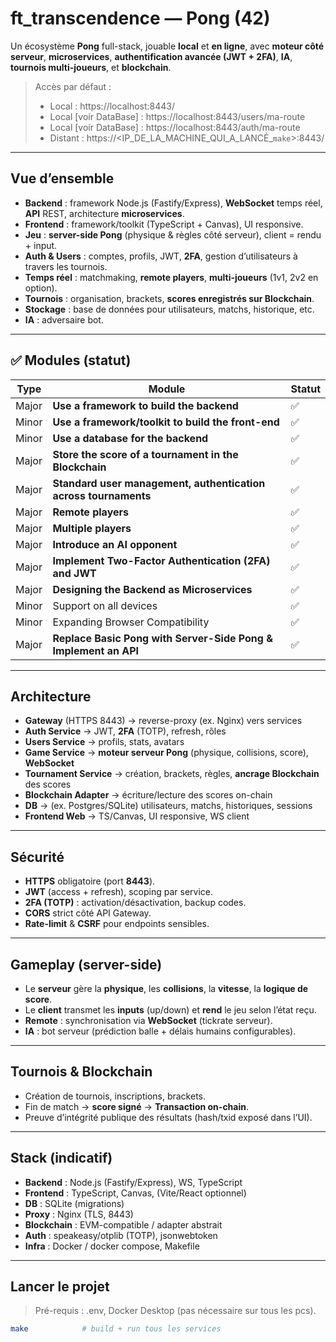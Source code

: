 # ft_transcendence — Pong (42)

Un écosystème **Pong** full-stack, jouable **local** et **en ligne**, avec **moteur côté serveur**, **microservices**, **authentification avancée (JWT + 2FA)**, **IA**, **tournois multi-joueurs**, et **blockchain**.

> Accès par défaut :
> - Local : https://localhost:8443/
> - Local [voir DataBase] : https://localhost:8443/users/ma-route
> - Local [voir DataBase] : https://localhost:8443/auth/ma-route
> - Distant : https://<IP_DE_LA_MACHINE_QUI_A_LANCÉ_`make`>:8443/

---

## Vue d’ensemble

- **Backend** : framework Node.js (Fastify/Express), **WebSocket** temps réel, **API** REST, architecture **microservices**.
- **Frontend** : framework/toolkit (TypeScript + Canvas), UI responsive.
- **Jeu** : **server-side Pong** (physique & règles côté serveur), client = rendu + input.
- **Auth & Users** : comptes, profils, JWT, **2FA**, gestion d’utilisateurs à travers les tournois.
- **Temps réel** : matchmaking, **remote players**, **multi-joueurs** (1v1, 2v2 en option).
- **Tournois** : organisation, brackets, **scores enregistrés sur Blockchain**.
- **Stockage** : base de données pour utilisateurs, matchs, historique, etc.
- **IA** : adversaire bot.

---

## ✅ Modules (statut)

| Type   | Module                                                                 | Statut |
|--------|-------------------------------------------------------------------------|--------|
| Major  | **Use a framework to build the backend**                                | ✅     |
| Minor  | **Use a framework/toolkit to build the front-end**                      | ✅     |
| Minor  | **Use a database for the backend**                                      | ✅     |
| Major  | **Store the score of a tournament in the Blockchain**                   | ✅     |
| Major  | **Standard user management, authentication across tournaments**         | ✅     |
| Major  | **Remote players**                                                      | ✅     |
| Major  | **Multiple players**                                                    | ✅     |
| Major  | **Introduce an AI opponent**                                            | ✅     |
| Major  | **Implement Two-Factor Authentication (2FA) and JWT**                   | ✅     |
| Major  | **Designing the Backend as Microservices**                              | ✅     |
| Minor  | Support on all devices                                                  | ✅     |
| Minor  | Expanding Browser Compatibility                                         | ✅     |
| Major  | **Replace Basic Pong with Server-Side Pong & Implement an API**         | ✅     |


---

## Architecture

- **Gateway** (HTTPS 8443) → reverse-proxy (ex. Nginx) vers services
- **Auth Service** → JWT, **2FA** (TOTP), refresh, rôles
- **Users Service** → profils, stats, avatars
- **Game Service** → **moteur serveur Pong** (physique, collisions, score), **WebSocket**
- **Tournament Service** → création, brackets, règles, **ancrage Blockchain** des scores
- **Blockchain Adapter** → écriture/lecture des scores on-chain
- **DB** → (ex. Postgres/SQLite) utilisateurs, matchs, historiques, sessions
- **Frontend Web** → TS/Canvas, UI responsive, WS client

---

##  Sécurité

- **HTTPS** obligatoire (port **8443**).
- **JWT** (access + refresh), scoping par service.
- **2FA (TOTP)** : activation/désactivation, backup codes.
- **CORS** strict côté API Gateway.
- **Rate-limit** & **CSRF** pour endpoints sensibles.

---

##  Gameplay (server-side)

- Le **serveur** gère la **physique**, les **collisions**, la **vitesse**, la **logique de score**.
- Le **client** transmet les **inputs** (up/down) et **rend** le jeu selon l’état reçu.
- **Remote** : synchronisation via **WebSocket** (tickrate serveur).
- **IA** : bot serveur (prédiction balle + délais humains configurables).

---

##  Tournois & Blockchain

- Création de tournois, inscriptions, brackets.
- Fin de match → **score signé** → **Transaction on-chain**.
- Preuve d’intégrité publique des résultats (hash/txid exposé dans l’UI).

---

##  Stack (indicatif)

- **Backend** : Node.js (Fastify/Express), WS, TypeScript
- **Frontend** : TypeScript, Canvas, (Vite/React optionnel)
- **DB** : SQLite (migrations)
- **Proxy** : Nginx (TLS, 8443)
- **Blockchain** : EVM-compatible / adapter abstrait
- **Auth** : speakeasy/otplib (TOTP), jsonwebtoken
- **Infra** : Docker / docker compose, Makefile

---

##  Lancer le projet

> Pré-requis : .env, Docker Desktop (pas nécessaire sur tous les pcs).

```bash
make            # build + run tous les services
```
